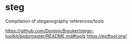 # steg
Compilation of steganography references/tools

https://github.com/DominicBreuker/stego-toolkit/blob/master/README.md#tools
https://exiftool.org/
